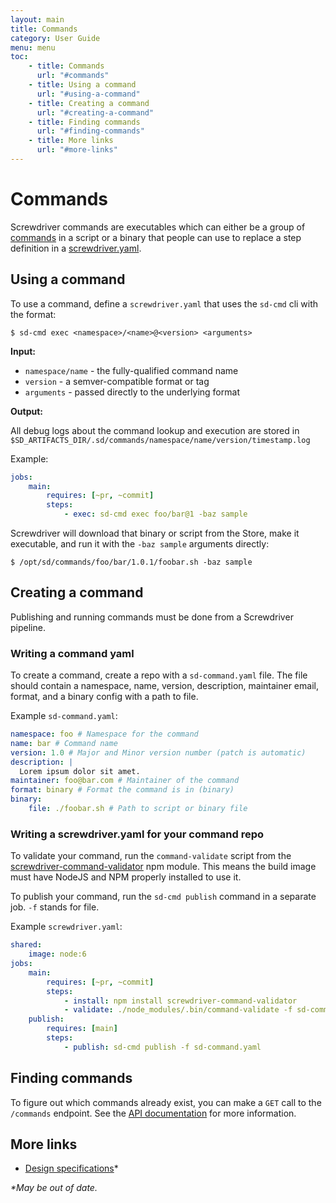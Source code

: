 ```yaml
---
layout: main
title: Commands
category: User Guide
menu: menu
toc:
    - title: Commands
      url: "#commands"
    - title: Using a command
      url: "#using-a-command"
    - title: Creating a command
      url: "#creating-a-command"
    - title: Finding commands
      url: "#finding-commands"
    - title: More links
      url: "#more-links"
---
```

# Commands

Screwdriver commands are executables which can either be a group of [commands](https://en.wikipedia.org/wiki/Command_(computing)) in a script or a binary that people can use to replace a step definition in a [screwdriver.yaml](./configuration).

## Using a command

To use a command, define a `screwdriver.yaml` that uses the `sd-cmd` cli with the format:

```
$ sd-cmd exec <namespace>/<name>@<version> <arguments>
```

__Input:__

- `namespace/name` - the fully-qualified command name
- `version` - a semver-compatible format or tag
- `arguments` - passed directly to the underlying format

__Output:__

All debug logs about the command lookup and execution are stored in `$SD_ARTIFACTS_DIR/.sd/commands/namespace/name/version/timestamp.log`

Example:
```yaml
jobs:
    main:
        requires: [~pr, ~commit]
        steps:
            - exec: sd-cmd exec foo/bar@1 -baz sample
```

Screwdriver will download that binary or script from the Store, make it executable, and run it with the `-baz sample` arguments directly:
```
$ /opt/sd/commands/foo/bar/1.0.1/foobar.sh -baz sample
```

## Creating a command

Publishing and running commands must be done from a Screwdriver pipeline.

### Writing a command yaml

To create a command, create a repo with a `sd-command.yaml` file. The file should contain a namespace, name, version, description, maintainer email, format, and a binary config with a path to file.

Example `sd-command.yaml`:

```yaml
namespace: foo # Namespace for the command
name: bar # Command name
version: 1.0 # Major and Minor version number (patch is automatic)
description: |
  Lorem ipsum dolor sit amet.
maintainer: foo@bar.com # Maintainer of the command
format: binary # Format the command is in (binary)
binary:
    file: ./foobar.sh # Path to script or binary file
```

### Writing a screwdriver.yaml for your command repo

To validate your command, run the `command-validate` script from the [screwdriver-command-validator](https://github.com/screwdriver-cd/command-validator) npm module. This means the build image must have NodeJS and NPM properly installed to use it.

To publish your command, run the `sd-cmd publish` command in a separate job. `-f` stands for file.

Example `screwdriver.yaml`:
```yaml
shared:
    image: node:6
jobs:
    main:
        requires: [~pr, ~commit]
        steps:
            - install: npm install screwdriver-command-validator
            - validate: ./node_modules/.bin/command-validate -f sd-command.yaml
    publish:
        requires: [main]
        steps:
            - publish: sd-cmd publish -f sd-command.yaml
```

## Finding commands

To figure out which commands already exist, you can make a `GET` call to the `/commands` endpoint. See the [API documentation](./api) for more information.

## More links
- [Design specifications](https://github.com/screwdriver-cd/screwdriver/blob/master/design/commands.md)*

_*May be out of date._

